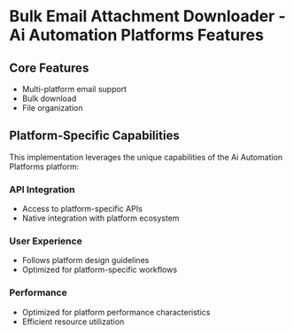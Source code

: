 # Bulk Email Attachment Downloader - Ai Automation Platforms Features

## Core Features
- Multi-platform email support
- Bulk download
- File organization

## Platform-Specific Capabilities
This implementation leverages the unique capabilities of the Ai Automation Platforms platform:

### API Integration
- Access to platform-specific APIs
- Native integration with platform ecosystem

### User Experience
- Follows platform design guidelines
- Optimized for platform-specific workflows

### Performance
- Optimized for platform performance characteristics
- Efficient resource utilization
